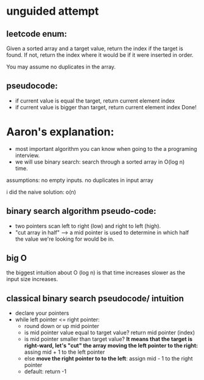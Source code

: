 # unguided attempt

## leetcode enum:
Given a sorted array and a target value, return the index if the target is found. If not, return the index where it would be if it were inserted in order.

You may assume no duplicates in the array.

## pseudocode:
- if current value is equal the target, return current element index
- if current value is bigger than target, return current element index
Done!

# Aaron's explanation:
- most important algorithm you can know when going to the a programing interview.
- we will use binary search: search through a sorted array in O(log n) time.

assumptions: no empty inputs.
no duplicates in input array

i did the naive solution: o(n)

## binary search algorithm pseudo-code:
- two pointers scan left to right (low) and right to left (high).
- "cut array in half" --> a mid pointer is used to determine in which half the value we're looking for would be in.

## big O
the biggest intuition about O (log n) is that time increases slower as the input size increases.

## classical binary search pseudocode/ intuition
- declare your pointers
- while left pointer <= right pointer:
  - round down or up mid pointer
  - is mid pointer value equal to target value? return mid pointer (index)
  - is mid pointer smaller than target value? **It means that the target is right-ward, let's "cut" the array moving the left pointer to the right:** assing mid + 1 to the left pointer
  - else **move the right pointer to to the left**: assign mid - 1 to the right pointer
  - default: return -1